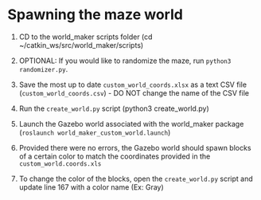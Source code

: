 # Spawning the maze world

1) CD to the world_maker scripts folder (cd ~/catkin_ws/src/world_maker/scripts)

2) OPTIONAL: If you would like to randomize the maze, run `python3 randomizer.py`.

3) Save the most up to date `custom_world_coords.xlsx` as a text CSV file (`custom_world_coords.csv`) - DO NOT change the name of the CSV file

4) Run the `create_world.py` script (python3 create_world.py)

5) Launch the Gazebo world associated with the world_maker package (`roslaunch world_maker_custom_world.launch`)

6) Provided there were no errors, the Gazebo world should spawn blocks of a certain color to match the coordinates provided in the `custom_world.coords.xls`

7) To change the color of the blocks, open the `create_world.py` script and update line 167 with a color name (Ex: Gray)
